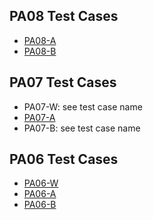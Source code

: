 ## PA08 Test Cases
- [PA08-A](./PA08/PA08-A.md)
- [PA08-B](./PA08/PA08-B.md)

## PA07 Test Cases
- PA07-W: see test case name
- [PA07-A](./PA07/PA07-A.md)
- PA07-B: see test case name

## PA06 Test Cases
- [PA06-W](./PA06/PA06-W.md)
- [PA06-A](./PA06/PA06-A.md)
- [PA06-B](./PA06/PA06-B.md)






